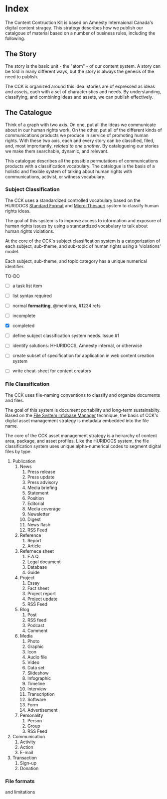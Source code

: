 # Index

The Content Contruction Kit is based on Amnesty Internaional Canada's digital content stragey. This strategy describes how we publish our catalgoue of material based on a number of business rules, including the following.

## The Story

The story is the basic unit - the "atom" - of our content system. A story can be told in many different ways, but the story is always the genesis of the need to publish. 

The CCK is organized around this idea: stories are of expressed as ideas and assets, each with a set of characteristics and needs. By understanding, classifying, and combining ideas and assets, we can publish effectively.

## The Catalogue

Think of a graph with two axis. On one, put all the ideas we communicate about in our human rights work. On the other, put all of the different kinds of communications products we produce in service of promoting human rights. With these two axis, each and every story can be classified, filed, and, most imprortantly, *related to one another*. By catalogueing our stories we make them searchable, dynamic, and relevant. 

This catalogue describes all the possible permutations of communications products with a classification vocabulary. The catalogue is the basis of a holistic and flexible system of talking about human rights with communications, activist, or witness vocabulary.

### Subject Classification

The CCK uses a standardized controlled vocabulary based on the HURIDOCS [Standard Format](http://www.huridocs.org/resource/huridocs-events-standard-formats/) and [Micro-Thesauri](http://www.huridocs.org/resource/micro-thesauri/) system to classify human rights ideas. 

The goal of this system is to improve access to information and exposure of human rights issues by using a standardized vocabulary to talk about human rights violations.

At the core of the CCK's subject classification system is a categorization of each subject, sub-theme, and sub-topic of human rights using a 'violations' model. 

Each subject, sub-theme, and topic category has a unique numerical identifier.

TO-DO

- [ ] a task list item
- [ ] list syntax required
- [ ] normal **formatting**, @mentions, #1234 refs
- [ ] incomplete
- [x] completed


- [ ] define subject classification system needs. Issue #1
- [ ] identify solutions: HHURIDOCS, Amnesty internal, or otherwise
- [ ] create subset of specification for application in web content creation system
- [ ] write cheat-sheet for content creators

### File Classification

The CCK uses file-naming conventions to classify and organize documents and files.

The goal of this system is document portability and long-term sustainabilty. Based on the [File System Infobase Manager](http://dougist.com/2009/08/file-system-infobase-manager/) technique, the basis of CCK's digital asset management strategy is metadata embedded into the file name.

The core of the CCK asset management strategy is a heirarchy of content area, package, and asset profiles. Like the HURIDOCS system, the file classification system uses unique alpha-numerical codes to segment digital files by type.

1. Publication
    1. News
    	1. Press release
        1. Press update
        1. Press advisory
        1. Media briefing 
        1. Statement
        1. Position
        1. Editorial
        1. Media coverage
        1. Newsletter
        1. Digest
        1. News flash
        2. RSS Feed
    1. Reference
    	1. Report
    	2. Article
	1. Refernece sheet
        1. F.A.Q.
        1. Legal document
        1. Database
        1. Guide
    1. Project
    	1. Essay
        1. Fact sheet
        1. Project report
        1. Project update
        1. RSS Feed
    1. Blog
    	1. Post
        1. RSS feed
        1. Podcast
        1. Comment
    1. Media
    	1. Photo
        1. Graphic
        1. Icon
        1. Audio file
        1. Video
        1. Data set
        1. Slideshow
        1. Infographic
        1. Timeline
        1. Interview
        1. Transcription
        1. Software
        1. Form
        1. Advertisement
    1. Personality
    	1. Person
        1. Group
        1. RSS Feed
1. Communication
	1. Activity
    1. Action
    1. E-mail
1. Transaction
	1. Sign-up
    1. Donation
    
### File formats

and limitations
